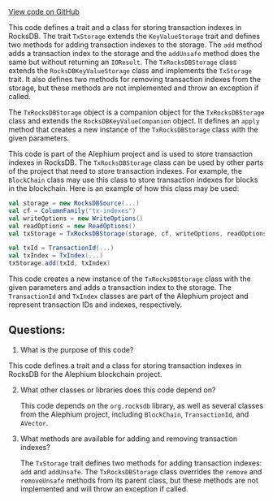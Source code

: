 [View code on GitHub](https://github.com/oxygenium/oxygenium/flow/src/main/scala/org/oxygenium/flow/io/TxStorage.scala)

This code defines a trait and a class for storing transaction indexes in RocksDB. The trait `TxStorage` extends the `KeyValueStorage` trait and defines two methods for adding transaction indexes to the storage. The `add` method adds a transaction index to the storage and the `addUnsafe` method does the same but without returning an `IOResult`. The `TxRocksDBStorage` class extends the `RocksDBKeyValueStorage` class and implements the `TxStorage` trait. It also defines two methods for removing transaction indexes from the storage, but these methods are not implemented and throw an exception if called.

The `TxRocksDBStorage` object is a companion object for the `TxRocksDBStorage` class and extends the `RocksDBKeyValueCompanion` object. It defines an `apply` method that creates a new instance of the `TxRocksDBStorage` class with the given parameters.

This code is part of the Alephium project and is used to store transaction indexes in RocksDB. The `TxRocksDBStorage` class can be used by other parts of the project that need to store transaction indexes. For example, the `BlockChain` class may use this class to store transaction indexes for blocks in the blockchain. Here is an example of how this class may be used:

```scala
val storage = new RocksDBSource(...)
val cf = ColumnFamily("tx-indexes")
val writeOptions = new WriteOptions()
val readOptions = new ReadOptions()
val txStorage = TxRocksDBStorage(storage, cf, writeOptions, readOptions)

val txId = TransactionId(...)
val txIndex = TxIndex(...)
txStorage.add(txId, txIndex)
```

This code creates a new instance of the `TxRocksDBStorage` class with the given parameters and adds a transaction index to the storage. The `TransactionId` and `TxIndex` classes are part of the Alephium project and represent transaction IDs and indexes, respectively.
## Questions: 
 1. What is the purpose of this code?
   
   This code defines a trait and a class for storing transaction indexes in RocksDB for the Alephium blockchain project.

2. What other classes or libraries does this code depend on?
   
   This code depends on the `org.rocksdb` library, as well as several classes from the Alephium project, including `BlockChain`, `TransactionId`, and `AVector`.

3. What methods are available for adding and removing transaction indexes?
   
   The `TxStorage` trait defines two methods for adding transaction indexes: `add` and `addUnsafe`. The `TxRocksDBStorage` class overrides the `remove` and `removeUnsafe` methods from its parent class, but these methods are not implemented and will throw an exception if called.